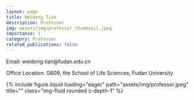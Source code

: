 ```yaml
---
layout: page
title: Weidong Tian
description: Professor
img: assets/img/professor_thumbnail.jpeg
importance: 1
category: Professor
related_publications: false
---
```


<div class="row">
    <div class="col-sm-8 mt-3 mt-md-0">
        <p>Email: weidong.tian@fudan.edu.cn</p>
        <p>Office Location: G609, the School of Life Sciences, Fudan University</p>
    </div>
    <div class="col-sm-4 mt-3 mt-md-0">
        {% include figure.liquid loading="eager" path="assets/img/professor.jpeg" title="" class="img-fluid rounded z-depth-1" %}
    </div>
</div>

